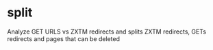 # split
Analyze GET URLS vs ZXTM redirects and splits ZXTM redirects, GETs redirects and pages that can be deleted
